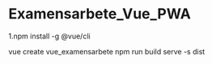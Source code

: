 # Examensarbete_Vue_PWA

1.npm install -g @vue/cli

vue create vue_examensarbete
npm run build
serve -s dist